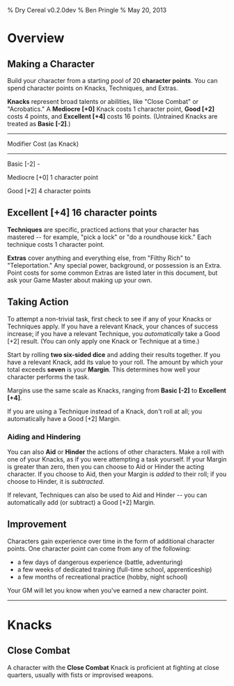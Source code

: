 % Dry Cereal v0.2.0dev
% Ben Pringle
% May 20, 2013

Overview
========

Making a Character
------------------

Build your character from a starting pool of 20 **character points**. You can
spend character points on Knacks, Techniques, and Extras.

**Knacks** represent broad talents or abilities, like "Close Combat" or
"Acrobatics." A **Mediocre [+0]** Knack costs 1 character point, **Good [+2]**
costs 4 points, and **Excellent [+4]** costs 16 points. (Untrained Knacks are
treated as **Basic [-2]**.)

----
Modifier                Cost (as Knack)
-----------------       -------------------
Basic [-2]              -

Mediocre [+0]           1 character point

Good [+2]               4 character points

Excellent [+4]          16 character points
----

**Techniques** are specific, practiced actions that your character has mastered
-- for example, "pick a lock" or "do a roundhouse kick." Each technique costs 1
character point.

**Extras** cover anything and everything else, from "Filthy Rich" to
"Teleportation." Any special power, background, or possession is an Extra.
Point costs for some common Extras are listed later in this document, but ask
your Game Master about making up your own.

Taking Action
-------------

To attempt a non-trivial task, first check to see if any of your Knacks or
Techniques apply. If you have a relevant Knack, your chances of success
increase; if you have a relevant Technique, you *automatically* take a Good
[+2] result. (You can only apply one Knack or Technique at a time.)

Start by rolling **two six-sided dice** and adding their results together. If
you have a relevant Knack, add its value to your roll.  The amount by which
your total exceeds **seven** is your **Margin**. This determines how well your
character performs the task.

Margins use the same scale as Knacks, ranging from **Basic [-2]** to
**Excellent [+4]**.

If you are using a Technique instead of a Knack, don't roll at all; you
automatically have a Good [+2] Margin.

### Aiding and Hindering

You can also **Aid** or **Hinder** the actions of other characters. Make a roll
with one of your Knacks, as if you were attempting a task yourself. If your
Margin is greater than zero, then you can choose to Aid or Hinder the acting
character. If you choose to Aid, then your Margin is *added* to their roll; if
you choose to Hinder, it is *subtracted*.

If relevant, Techniques can also be used to Aid and Hinder -- you can
automatically add (or subtract) a Good [+2] Margin.

Improvement
-----------

Characters gain experience over time in the form of additional character
points. One character point can come from any of the following:

- a few days of dangerous experience (battle, adventuring)
- a few weeks of dedicated training (full-time school, apprenticeship)
- a few months of recreational practice (hobby, night school)

Your GM will let you know when you've earned a new character point.

* * * * *

Knacks
======

Close Combat
------------

A character with the **Close Combat** Knack is proficient at fighting at close
quarters, usually with fists or improvised weapons.

